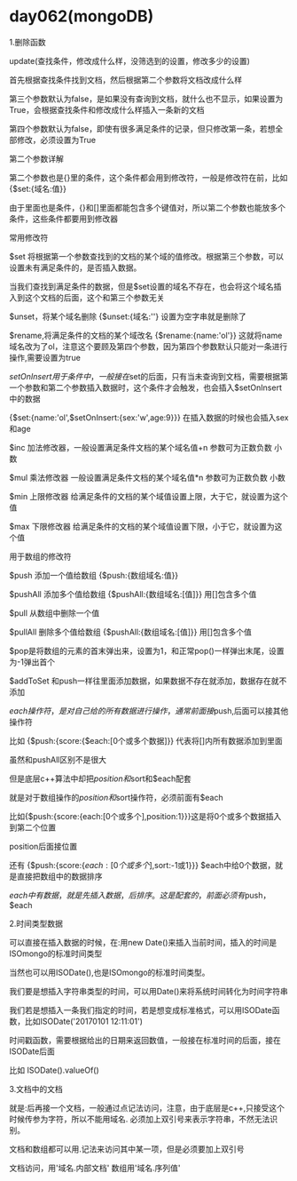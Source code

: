 # day062(mongoDB)

1.删除函数

update(查找条件，修改成什么样，没筛选到的设置，修改多少的设置)

首先根据查找条件找到文档，然后根据第二个参数将文档改成什么样

第三个参数默认为false，是如果没有查询到文档，就什么也不显示，如果设置为True，会根据查找条件和修改成什么样插入一条新的文档

第四个参数默认为false，即使有很多满足条件的记录，但只修改第一条，若想全部修改，必须设置为True

第二个参数详解

第二个参数也是{}里的条件，这个条件都会用到修改符，一般是修改符在前，比如 {$set:{域名:值}} 

由于里面也是条件，{}和[]里面都能包含多个键值对，所以第二个参数也能放多个条件，这些条件都要用到修改器

常用修改符

$set  将根据第一个参数查找到的文档的某个域的值修改。根据第三个参数，可以设置未有满足条件的，是否插入数据。

当我们查找到满足条件的数据，但是$set设置的域名不存在，也会将这个域名插入到这个文档的后面，这个和第三个参数无关

$unset，将某个域名删除  {$unset:{域名:''} 设置为空字串就是删除了

$rename,将满足条件的文档的某个域改名 {$rename:{name:'ol'}}  这就将name域名改为了ol，注意这个要顾及第四个参数，因为第四个参数默认只能对一条进行操作,需要设置为true

$setOnInsert 用于条件中，一般接在$set的后面，只有当未查询到文档，需要根据第一个参数和第二个参数插入数据时，这个条件才会触发，也会插入$setOnInsert 中的数据

{$set:{name:'ol',$setOnInsert:{sex:'w',age:9}}}  在插入数据的时候也会插入sex和age

$inc 加法修改器，一般设置满足条件文档的某个域名值+n  参数可为正数负数 小数

$mul 乘法修改器 一般设置满足条件文档的某个域名值*n 参数可为正数负数 小数

$min 上限修改器 给满足条件的文档的某个域值设置上限，大于它，就设置为这个值

$max 下限修改器 给满足条件的文档的某个域值设置下限，小于它，就设置为这个值

用于数组的修改符

$push 添加一个值给数组 {$push:{数组域名:值}}

$pushAll 添加多个值给数组 {$pushAll:{数组域名:[值]}} 用[]包含多个值

$pull 从数组中删除一个值

$pullAll 删除多个值给数组 {$pushAll:{数组域名:[值]}} 用[]包含多个值

$pop是将数组的元素的首末弹出来，设置为1，和正常pop()一样弹出末尾，设置为-1弹出首个

$addToSet 和push一样往里面添加数据，如果数据不存在就添加，数据存在就不添加



$each操作符，是对自己给的所有数据进行操作，通常前面接$push,后面可以接其他操作符

比如 {$push:{score:{$each:[0个或多个数据]}} 代表将[]内所有数据添加到里面

虽然和pushAll区别不是很大

但是底层c++算法中却把$position和$sort和$each配套

就是对于数组操作的$position和$sort操作符，必须前面有$each

比如{$push:{score:{each:[0个或多个],position:1}}}这是将0个或多个数据插入到第二个位置

position后面接位置

还有 {$push:{score:{$each:[0个或多个],$sort:-1或1}}}  $each中给0个数据，就是直接把数组中的数据排序

$each中有数据，就是先插入数据，后排序。这是配套的，前面必须有$push，$each



2.时间类型数据

可以直接在插入数据的时候，在:用new Date()来插入当前时间，插入的时间是ISOmongo的标准时间类型

当然也可以用ISODate(),也是ISOmongo的标准时间类型。

我们要是想插入字符串类型的时间，可以用Date()来将系统时间转化为时间字符串

我们若是想插入一条我们指定的时间，若是想变成标准格式，可以用ISODate函数，比如ISODate('20170101 12:11:01')

时间戳函数，需要根据给出的日期来返回数值，一般接在标准时间的后面，接在ISODate后面

比如 ISODate().valueOf()



3.文档中的文档

就是:后再接一个文档，一般通过点记法访问，注意，由于底层是c++,只接受这个时候传参为字符，所以不能用域名.  必须加上双引号来表示字符串，不然无法识别。

文档和数组都可以用.记法来访问其中某一项，但是必须要加上双引号

文档访问，用'域名.内部文档'  数组用'域名.序列值'



